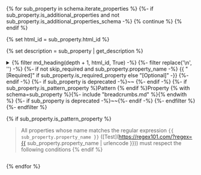 {% for sub_property in schema.iterate_properties %}
  {%- if sub_property.is_additional_properties and not sub_property.is_additional_properties_schema -%}
    {% continue %}
  {% endif %}

  {% set html_id = sub_property.html_id %}

  {% set description = sub_property | get_description %}
<details>
<summary>
  {% filter md_heading(depth + 1, html_id, True) -%}
    {%- filter replace('\n', '') -%}
      {%- if not skip_required and sub_property.property_name -%}
        {{ "[Required]" if sub_property.is_required_property else "[Optional]" -}}
      {%- endif -%}
      {%- if sub_property is deprecated  -%}~~ {%- endif -%}
      {%- if sub_property.is_pattern_property %}Pattern {% endif %}Property {% with schema=sub_property %}{%- include "breadcrumbs.md" %}{% endwith %}
      {%- if sub_property is deprecated -%}~~{%- endif -%}
    {%- endfilter %}
  {%- endfilter %}
  
  {% if sub_property.is_pattern_property %}
> All properties whose name matches the regular expression
```{{ sub_property.property_name }}``` ([Test](https://regex101.com/?regex={{ sub_property.property_name | urlencode }}))
must respect the following conditions
  {% endif %}

</summary>
<blockquote>

  {% with schema=sub_property, skip_headers=False, depth=depth+1 %}
    {% include "content.md" %}
  {% endwith %}

</blockquote>
</details>

{% endfor %}